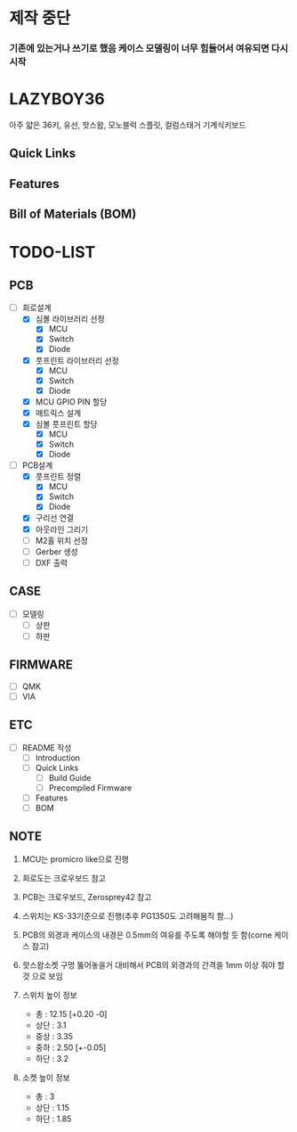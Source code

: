 # 제작 중단
### 기존에 있는거나 쓰기로 했음 케이스 모델링이 너무 힘들어서 여유되면 다시시작

# LAZYBOY36

아주 얇은 36키, 유선, 핫스왑, 모노블럭 스플릿, 컬럼스태거 기계식키보드

## Quick Links

## Features

## Bill of Materials (BOM)

# TODO-LIST

## PCB

-   [ ] 회로설계
    -   [x] 심볼 라이브러리 선정
        -   [x] MCU
        -   [x] Switch
        -   [x] Diode
    -   [x] 풋프린트 라이브러리 선정 
        -   [x] MCU
        -   [x] Switch
        -   [x] Diode
    -   [x] MCU GPIO PIN 할당
    -   [x] 매트릭스 설계
    -   [x] 심볼 풋프린트 할당
        -   [x] MCU
        -   [x] Switch
        -   [x] Diode
-   [ ] PCB설계
    -   [x] 풋프린트 정렬
        -   [x] MCU
        -   [x] Switch
        -   [x] Diode
    -   [x] 구리선 연결
    -   [x] 아웃라인 그리기
    -   [ ] M2홀 위치 선정
    -   [ ] Gerber 생성
    -   [ ] DXF 출력

## CASE

-   [ ] 모델링
    -   [ ] 상판
    -   [ ] 하판

## FIRMWARE

-   [ ] QMK
-   [ ] VIA

## ETC

-   [ ] README 작성
    -   [ ] Introduction
    -   [ ] Quick Links
        -   [ ] Build Guide
        -   [ ] Precompiled Firmware
    -   [ ] Features
    -   [ ] BOM

## NOTE
1. MCU는 promicro like으로 진행
2. 회로도는 크로우보드 참고
3. PCB는 크로우보드, Zerosprey42 참고
4. 스위치는 KS-33기준으로 진행(추후 PG1350도 고려해봄직 함...)
5. PCB의 외경과 케이스의 내경은 0.5mm의 여유를 주도록 해야할 듯 함(corne 케이스 참고)
6. 핫스왑소켓 구멍 뚫어놓을거 대비해서 PCB의 외경과의 간격을 1mm 이상 줘야 할 것 으로 보임
7. 스위치 높이 정보
    - 총 : 12.15 [+0.20 -0]
    - 상단 : 3.1
    - 중상 : 3.35 
    - 중하 : 2.50 [+-0.05]
    - 하단 : 3.2

8. 소켓 높이 정보
    - 총 : 3
    - 상단 : 1.15
    - 하단 : 1.85